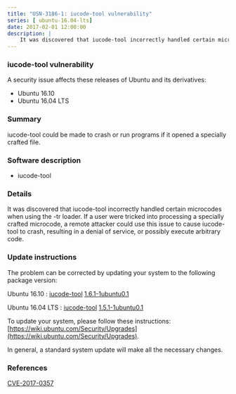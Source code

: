 ```yaml
---
title: "USN-3186-1: iucode-tool vulnerability"
series: [ ubuntu-16.04-lts]
date: 2017-02-01 12:00:00
description: |
    It was discovered that iucode-tool incorrectly handled certain microcodes when using the -tr loader. If a user were tricked into processing a specially crafted microcode, a remote attacker could use this issue to cause iucode-tool to crash, resulting in a denial of service, or possibly execute arbitrary code. 
--- 
```

 
 


### iucode-tool vulnerability

A security issue affects these releases of Ubuntu and its derivatives:

* Ubuntu 16.10
* Ubuntu 16.04 LTS

### Summary

iucode-tool could be made to crash or run programs if it opened a specially crafted file.

### Software description

* iucode-tool 

### Details

It was discovered that iucode-tool incorrectly handled certain microcodes when using the -tr loader. If a user were tricked into processing a specially crafted microcode, a remote attacker could use this issue to cause iucode-tool to crash, resulting in a denial of service, or possibly execute arbitrary code. 

### Update instructions

The problem can be corrected by updating your system to the following package version:

Ubuntu 16.10
 : [iucode-tool](https://launchpad.net/ubuntu/+source/iucode-tool) <span> [1.6.1-1ubuntu0.1](https://launchpad.net/ubuntu/+source/iucode-tool/1.6.1-1ubuntu0.1) </span> 

Ubuntu 16.04 LTS
 : [iucode-tool](https://launchpad.net/ubuntu/+source/iucode-tool) <span> [1.5.1-1ubuntu0.1](https://launchpad.net/ubuntu/+source/iucode-tool/1.5.1-1ubuntu0.1) </span> 

To update your system, please follow these instructions: [https://wiki.ubuntu.com/Security/Upgrades](https://wiki.ubuntu.com/Security/Upgrades).

In general, a standard system update will make all the necessary changes. 

### References

 
 [CVE-2017-0357](http://people.ubuntu.com/~ubuntu-security/cve/CVE-2017-0357)
 

